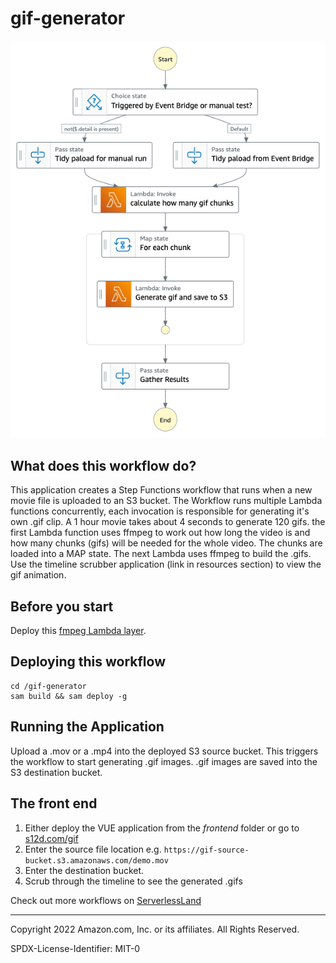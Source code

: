 # gif-generator

![Workflow](./gif-generator.png)

## What does this workflow do?

This application creates a Step Functions workflow that runs when a new movie file is uploaded to an S3 bucket. The Workflow runs multiple Lambda functions concurrently, each invocation is responsible for generating it's own .gif clip. A 1 hour movie takes about 4 seconds to generate 120 gifs.
the first Lambda function uses ffmpeg to work out how long the video is and how many chunks (gifs) will be needed for the whole video. The chunks are loaded into a MAP state. The next Lambda uses ffmpeg to build the .gifs.
Use the timeline scrubber application (link in resources section) to view the gif animation.

## Before you start

Deploy this <a targer=_blank href='https://serverlessrepo.aws.amazon.com/#!/applications/us-east-1/145266761615/ffmpeg-lambda-layer'>fmpeg Lambda layer</a>.</strong>

## Deploying this workflow

```
cd /gif-generator 
sam build && sam deploy -g
```

## Running the Application
Upload a .mov or a .mp4 into the deployed S3 source bucket.
This triggers the workflow to start generating .gif images.
.gif images are saved into the S3 destination bucket.

## The front end
1. Either deploy the VUE application from the *frontend* folder or go to [s12d.com/gif](https://s12d.com/gif)
3. Enter the source file location e.g. `https://gif-source-bucket.s3.amazonaws.com/demo.mov`
4. Enter the destination bucket.
5. Scrub through the timeline to see the generated .gifs

Check out more workflows on [ServerlessLand](https://serverlessland.com/workflows)

----
Copyright 2022 Amazon.com, Inc. or its affiliates. All Rights Reserved.

SPDX-License-Identifier: MIT-0

